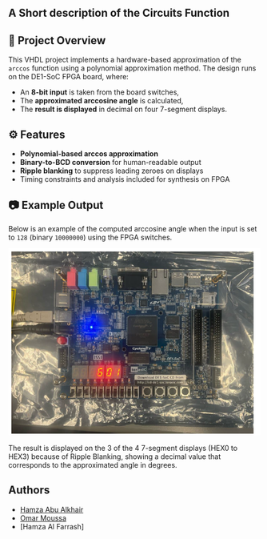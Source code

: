 ## A Short description of the Circuits Function

## 🧠 Project Overview
This VHDL project implements a hardware-based approximation of the `arccos` function using a polynomial approximation method. The design runs on the DE1-SoC FPGA board, where:
- An **8-bit input** is taken from the board switches,
- The **approximated arccosine angle** is calculated,
- The **result is displayed** in decimal on four 7-segment displays.


## ⚙️ Features
- **Polynomial-based arccos approximation**
- **Binary-to-BCD conversion** for human-readable output
- **Ripple blanking** to suppress leading zeroes on displays
- Timing constraints and analysis included for synthesis on FPGA

## 📷 Example Output

Below is an example of the computed arccosine angle when the input is set to `128` (binary `10000000`) using the FPGA switches.

![Arccos Output Example](Images/Output_Example.png)


The result is displayed on the 3 of the 4 7-segment displays (HEX0 to HEX3) because of Ripple Blanking, showing a decimal value that corresponds to the approximated angle in degrees.


## Authors
- [Hamza Abu Alkhair](https://github.com/hamooza03)
- [Omar Moussa](https://github.com/OmarCE11)
- [Hamza Al Farrash]

